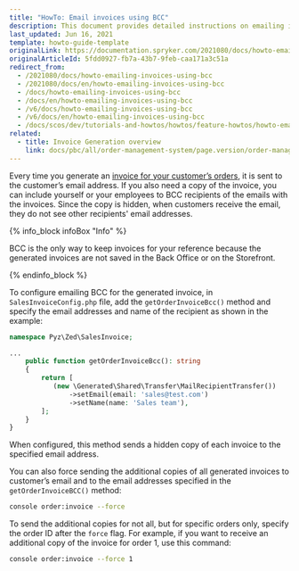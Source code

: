 ```yaml
---
title: "HowTo: Email invoices using BCC"
description: This document provides detailed instructions on emailing invoices using BCC.
last_updated: Jun 16, 2021
template: howto-guide-template
originalLink: https://documentation.spryker.com/2021080/docs/howto-emailing-invoices-using-bcc
originalArticleId: 5fdd0927-fb7a-43b7-9feb-caa171a3c51a
redirect_from:
  - /2021080/docs/howto-emailing-invoices-using-bcc
  - /2021080/docs/en/howto-emailing-invoices-using-bcc
  - /docs/howto-emailing-invoices-using-bcc
  - /docs/en/howto-emailing-invoices-using-bcc
  - /v6/docs/howto-emailing-invoices-using-bcc
  - /v6/docs/en/howto-emailing-invoices-using-bcc
  - /docs/scos/dev/tutorials-and-howtos/howtos/feature-howtos/howto-emailing-invoices-using-bcc.html
related:
  - title: Invoice Generation overview
    link: docs/pbc/all/order-management-system/page.version/order-management-feature-overview/invoice-generation-overview.html
---
```


Every time you generate an [invoice for your customer’s orders](/docs/pbc/all/order-management-system/{{site.version}}/order-management-feature-overview/invoice-generation-overview.html), it is sent to the customer’s email address. If you also need a copy of the invoice, you can include yourself or your employees to BCC recipients of the emails with the invoices. Since the copy is hidden, when customers receive the email, they do not see other recipients' email addresses.

{% info_block infoBox "Info" %}

BCC is the only way to keep invoices for your reference because the generated invoices are not saved in the Back Office or on the Storefront.

{% endinfo_block %}

To configure emailing BCC for the generated invoice, in `SalesInvoiceConfig.php` file, add the `getOrderInvoiceBcc()` method and specify the email addresses and name of the recipient as shown in the example:

```php
namespace Pyz\Zed\SalesInvoice;

...
    public function getOrderInvoiceBcc(): string
    {
        return [
           (new \Generated\Shared\Transfer\MailRecipientTransfer())
               ->setEmail(email: 'sales@test.com')
               ->setName(name: 'Sales team'),
        ];
    }
}
```

When configured, this method sends a hidden copy of each invoice to the specified email address.

You can also force sending the additional copies of all generated invoices to customer’s email and to the email addresses specified in the `getOrderInvoiceBCC()` method:

```bash
console order:invoice --force
```

To send the additional copies for not all, but for specific orders only, specify the order ID after the `force` flag. For example, if you want to receive an additional copy of the invoice for order 1, use this command:

```bash
console order:invoice --force 1
```

